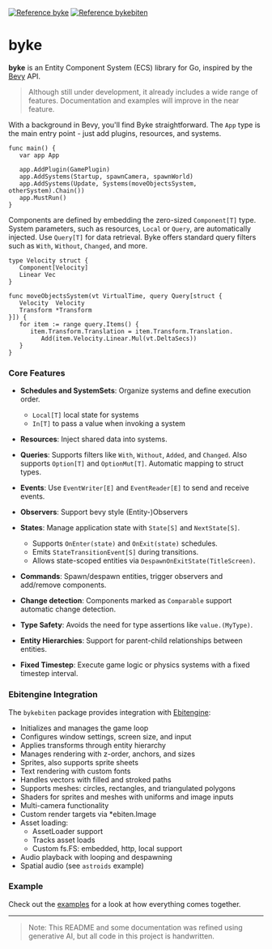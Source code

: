 [![Reference byke](https://pkg.go.dev/badge/github.com/oliverbestmann/byke.svg)](https://pkg.go.dev/github.com/oliverbestmann/byke)
[![Reference bykebiten](https://pkg.go.dev/badge/github.com/oliverbestmann/byke/bykebiten.svg)](https://pkg.go.dev/github.com/oliverbestmann/byke/bykebiten)

# byke

**byke** is an Entity Component System (ECS) library for Go, inspired by the [Bevy](https://bevy.org/) API.

> Although still under development, it already includes a wide range of features.
> Documentation and examples will improve in the near feature.

With a background in Bevy, you'll find Byke straightforward.
The `App` type is the main entry point - just add plugins, resources, and systems.

```golang
func main() {
   var app App

   app.AddPlugin(GamePlugin)
   app.AddSystems(Startup, spawnCamera, spawnWorld)
   app.AddSystems(Update, Systems(moveObjectsSystem, otherSystem).Chain())
   app.MustRun()
}
```

Components are defined by embedding the zero-sized `Component[T]` type.
System parameters, such as resources, `Local` or `Query`, are automatically injected.
Use `Query[T]` for data retrieval. Byke offers standard query filters such as `With`, `Without`, `Changed`, and more.

```golang
type Velocity struct {
   Component[Velocity]
   Linear Vec
}

func moveObjectsSystem(vt VirtualTime, query Query[struct {
   Velocity  Velocity
   Transform *Transform
}]) {
   for item := range query.Items() {
      item.Transform.Translation = item.Transform.Translation.
         Add(item.Velocity.Linear.Mul(vt.DeltaSecs))
   }
}
```

### Core Features

* **Schedules and SystemSets**: Organize systems and define execution order.
   * `Local[T]` local state for systems
   * `In[T]` to pass a value when invoking a system
* **Resources**: Inject shared data into systems.
* **Queries**: Supports filters like `With`, `Without`, `Added`, and `Changed`. Also supports `Option[T]` and
  `OptionMut[T]`. Automatic mapping to struct types.
* **Events**: Use `EventWriter[E]` and `EventReader[E]` to send and receive events.
* **Observers**: Support bevy style (Entity-)Observers
* **States**: Manage application state with `State[S]` and `NextState[S]`.

    * Supports `OnEnter(state)` and `OnExit(state)` schedules.
    * Emits `StateTransitionEvent[S]` during transitions.
    * Allows state-scoped entities via `DespawnOnExitState(TitleScreen)`.
* **Commands**: Spawn/despawn entities, trigger observers and add/remove components.
* **Change detection**: Components marked as `Comparable` support automatic change detection.
* **Type Safety**: Avoids the need for type assertions like `value.(MyType)`.
* **Entity Hierarchies**: Support for parent-child relationships between entities.
* **Fixed Timestep**: Execute game logic or physics systems with a fixed timestep interval.


### Ebitengine Integration

The `bykebiten` package provides integration with [Ebitengine](https://ebitengine.org/):
* Initializes and manages the game loop
* Configures window settings, screen size, and input
* Applies transforms through entity hierarchy
* Manages rendering with z-order, anchors, and sizes
* Sprites, also supports sprite sheets
* Text rendering with custom fonts
* Handles vectors with filled and stroked paths
* Supports meshes: circles, rectangles, and triangulated polygons
* Shaders for sprites and meshes with uniforms and image inputs
* Multi-camera functionality
* Custom render targets via *ebiten.Image
* Asset loading:
  * AssetLoader support
  * Tracks asset loads
  * Custom fs.FS: embedded, http, local support
* Audio playback with looping and despawning
* Spatial audio (see `astroids` example)

### Example

Check out the [examples](https://github.com/oliverbestmann/byke/blob/main/bykebiten/examples/) for a
look at how everything comes together.

---

> Note: This README and some documentation was refined using generative AI,
> but all code in this project is handwritten.
